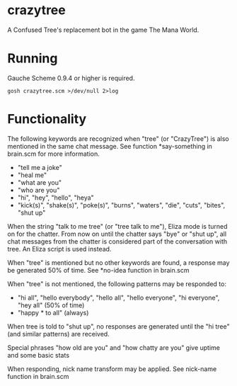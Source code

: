 # crazytree

A Confused Tree's replacement bot in the game The Mana World.

# Running

Gauche Scheme 0.9.4 or higher is required.

    gosh crazytree.scm >/dev/null 2>log

# Functionality

The following keywords are recognized when "tree" (or "CrazyTree") is
also mentioned in the same chat message. See function *say-something
in brain.scm for more information.

* "tell me a joke"
* "heal me"
* "what are you"
* "who are you"
* "hi", "hey", "hello", "heya"
* "kick(s)", "shake(s)", "poke(s)", "burns", "waters", "die", "cuts",
  "bites", "shut up"

When the string "talk to me tree" (or "tree talk to me"), Eliza mode
is turned on for the chatter. From now on until the chatter says
"bye" or "shut up", all chat messages from the chatter is considered
part of the conversation with tree. An Eliza script is used instead.

When "tree" is mentioned but no other keywords are found, a response
may be generated 50% of time. See *no-idea function in brain.scm

When "tree" is not mentioned, the following patterns may be responded
to:

* "hi all", "hello everybody", "hello all", "hello everyone",
  "hi everyone", "hey all" (50% of time)
* "happy * to all" (always)

When tree is told to "shut up", no responses are generated until the
"hi tree" (and similar patterns) are received.

Special phrases "how old are you" and "how chatty are you" give
uptime and some basic stats

When responding, nick name transform may be applied. See nick-name
function in brain.scm
